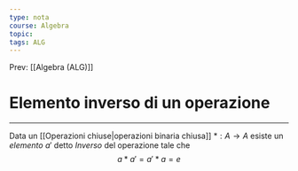 ```yaml
---
type: nota
course: Algebra
topic: 
tags: ALG
---
```


Prev: [[Algebra (ALG)]]

# Elemento inverso di un operazione
---
Data un [[Operazioni chiuse|operazioni binaria chiusa]] $*:A\rightarrow A$ esiste un _elemento_ $a'$ detto _Inverso_ del operazione tale che
$$a*a'=a'*a=e$$